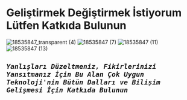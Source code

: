 <h1>Geliştirmek Değiştirmek İstiyorum Lütfen Katkıda Bulunun</h1>  

![18535847_transparent (4)](https://user-images.githubusercontent.com/93947784/214958607-59b2c563-2929-4afb-99fe-881003c06420.png)
![18535847 (7)](https://user-images.githubusercontent.com/93947784/214958065-023c1e77-a9df-4fcc-aa06-901961751a8e.png)
![18535847 (11)](https://user-images.githubusercontent.com/93947784/214962900-81ab99e9-409d-41bf-afec-b84b07f59285.svg)
![18535847 (13)](https://user-images.githubusercontent.com/93947784/214967469-e896853d-24ef-4861-b58f-1d8dba06528f.svg)
## ***`Yanlışları Düzeltmeniz, Fikirlerinizi Yansıtmanız İçin Bu Alan Çok Uygun Teknoloji'nin Bütün Dalları ve Bilişim Gelişmesi İçin Katkıda Bulunun`*** 


